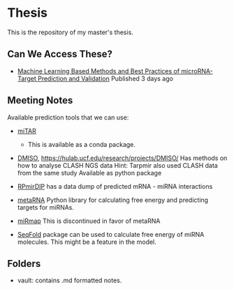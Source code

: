 # Thesis

This is the repository of my master's thesis.

## Can We Access These?

- [Machine Learning Based Methods and Best Practices of microRNA-Target Prediction and Validation](https://pubmed.ncbi.nlm.nih.gov/36352212/)
Published 3 days ago

## Meeting Notes

Available prediction tools that we can use:
- [miTAR](https://github.com/tjgu/miTAR)
	- This is available as a conda package.
- [DMISO](https://www.nature.com/articles/s41598-022-14890-8), https://hulab.ucf.edu/research/projects/DMISO/
Has methods on how to analyse CLASH NGS data
Hint: Tarpmir also used CLASH data from the same study
Available as python package

- [RPmirDIP](https://borealisdata.ca/dataset.xhtml?persistentId=doi:10.5683/SP2/LD8JKJ) has a data dump of predicted mRNA - miRNA interactions

- [metaRNA](https://github.com/prashnts/metaRNA)
Python library for calculating free energy and predicting targets for miRNAs.

- [miRmap](https://github.com/prashnts/mirmap)
This is discontinued in favor of metaRNA

- [SeqFold](https://pypi.org/project/seqfold/) package can be used to calculate free energy of miRNA molecules. This might be a feature in the model.

## Folders

- vault: contains .md formatted notes.
